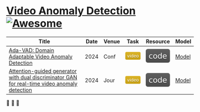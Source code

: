 
# [Video Anomaly Detection](https://github.com/vt-le/Video-Anomaly-Detection) [![Awesome](https://cdn.rawgit.com/sindresorhus/awesome/d7305f38d29fed78fa85652e3a63e154dd8e8829/media/badge.svg)](https://github.com/sindresorhus/awesome)

| Title | Date | Venue | Task | Resource | Model |
| --- | --- | --- | --- | --- | --- |
| [Ada-VAD: Domain Adaptable Video Anomaly Detection](https://epubs.siam.org/doi/10.1137/1.9781611978032.73) | 2024 | Conf | ![](./assets/video.svg) | [![](./assets/code.svg)](https://github.com/donglgcn/ADA-VAD) | [Model](https://drive.google.com/file/d/1tmzBCWUjBe15K7qQxL_ivMtwRXh6XR3W/view?usp=sharing) |
| [Attention-guided generator with dual discriminator GAN for real-time video anomaly detection](https://pku-yuangroup.github.io/Open-Sora-Plan/) | 2024 | Jour | ![](./assets/video.svg) | [![](./assets/code.svg)](https://github.com/Rituraj-ksi/A2D-GAN) | [Model](https://github.com/vt-le/VideoAnomalyDection) |

🚀 🚀 🚀
